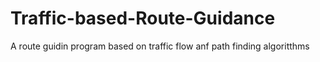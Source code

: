 # Traffic-based-Route-Guidance
 A route guidin program based on traffic flow anf path finding algoritthms
